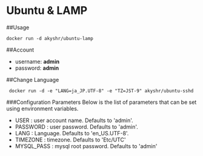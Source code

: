 Ubuntu & LAMP
=================================================

##Usage 
````
docker run -d akyshr/ubuntu-lamp
````

##Account
* username: **admin**
* password: **admin**

##Change Language 
````
 docker run -d -e "LANG=ja_JP.UTF-8" -e "TZ=JST-9" akyshr/ubuntu-sshd
````

###Configuration Parameters
Below is the list of parameters that can be set using environment variables.
* USER : user account name. Defaults to 'admin'.
* PASSWORD : user password. Defaults to 'admin'.
* LANG  : Language. Defaults to 'en_US.UTF-8'.
* TIMEZONE : timezone. Defaults to 'Etc/UTC'
* MYSQL_PASS : mysql root password. Defaults to 'admin'

